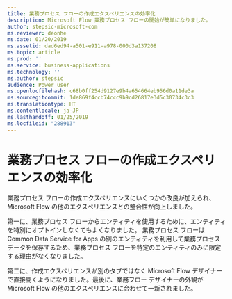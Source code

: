 ```yaml
---
title: 業務プロセス フローの作成エクスペリエンスの効率化
description: Microsoft Flow 業務プロセス フローの開始が簡単になりました。
author: stepsic-microsoft-com
ms.reviewer: deonhe
ms.date: 01/20/2019
ms.assetid: dad6ed94-a501-e911-a978-000d3a137208
ms.topic: article
ms.prod: ''
ms.service: business-applications
ms.technology: ''
ms.author: stepsic
audience: Power user
ms.openlocfilehash: c68b0ff254d9127e9b4a654664eb956d0a11de3a
ms.sourcegitcommit: 1de869f4ccb74ccc9b9cd26817e3d5c30734c3c3
ms.translationtype: HT
ms.contentlocale: ja-JP
ms.lasthandoff: 01/25/2019
ms.locfileid: "288913"
---
```

# <a name="streamlined-authoring-for-business-process-flows"></a>業務プロセス フローの作成エクスペリエンスの効率化




業務プロセス フローの作成エクスペリエンスにいくつかの改良が加えられ、Microsoft Flow の他のエクスペリエンスとの整合性が向上しました。

第一に、業務プロセス フローからエンティティを使用するために、エンティティを特別にオプトインしなくてもよくなりました。 業務プロセス フローは Common Data Service for Apps の別のエンティティを利用して業務プロセス データを保存するため、業務プロセス フローを特定のエンティティのみに限定する理由がなくなりました。

第二に、作成エクスペリエンスが別のタブではなく Microsoft Flow デザイナーで直接開くようになりました。最後に、業務フロー デザイナーの外観が Microsoft Flow の他のエクスペリエンスに合わせて一新されました。
